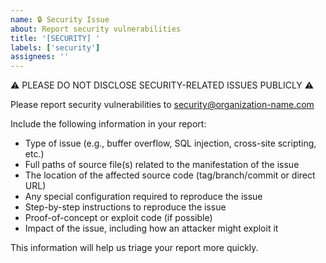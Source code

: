 ```yaml
---
name: 🔒 Security Issue
about: Report security vulnerabilities
title: '[SECURITY] '
labels: ['security']
assignees: ''
---
```


⚠️ PLEASE DO NOT DISCLOSE SECURITY-RELATED ISSUES PUBLICLY ⚠️

Please report security vulnerabilities to security@organization-name.com

Include the following information in your report:

- Type of issue (e.g., buffer overflow, SQL injection, cross-site scripting, etc.)
- Full paths of source file(s) related to the manifestation of the issue
- The location of the affected source code (tag/branch/commit or direct URL)
- Any special configuration required to reproduce the issue
- Step-by-step instructions to reproduce the issue
- Proof-of-concept or exploit code (if possible)
- Impact of the issue, including how an attacker might exploit it

This information will help us triage your report more quickly.
